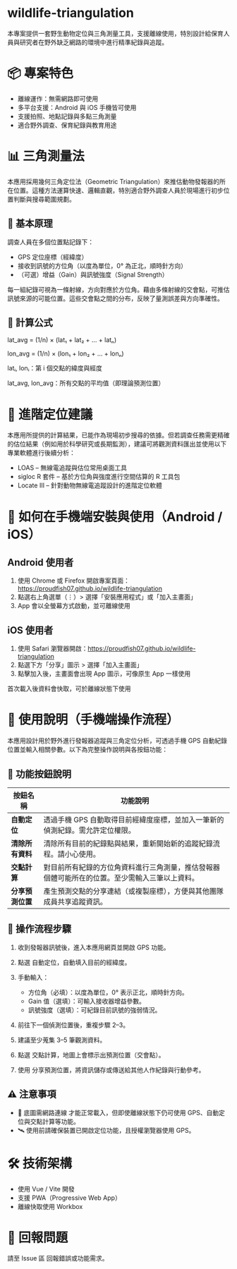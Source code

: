 # wildlife-triangulation

本專案提供一套野生動物定位與三角測量工具，支援離線使用，特別設計給保育人員與研究者在野外缺乏網路的環境中進行精準紀錄與追蹤。

# 📦 專案特色
- 離線運作：無需網路即可使用
- 多平台支援：Android 與 iOS 手機皆可使用
- 支援拍照、地點記錄與多點三角測量
- 適合野外調查、保育紀錄與教育用途

# 📊 三角測量法
本應用採用幾何三角定位法（Geometric Triangulation）來推估動物發報器的所在位置。這種方法運算快速、邏輯直觀，特別適合野外調查人員於現場進行初步位置判斷與搜尋範圍規劃。

## 🔧 基本原理
調查人員在多個位置點記錄下：
- GPS 定位座標（經緯度）
- 接收到訊號的方位角（以度為單位，0° 為正北，順時針方向）
- （可選）增益（Gain）與訊號強度（Signal Strength）

每一組紀錄可視為一條射線，方向對應於方位角。藉由多條射線的交會點，可推估訊號來源的可能位置。這些交會點之間的分布，反映了量測誤差與方向準確性。

## 🧪 計算公式

lat_avg = (1/n) × (lat₁ + lat₂ + ... + latₙ)

lon_avg = (1/n) × (lon₁ + lon₂ + ... + lonₙ)

latᵢ, lonᵢ：第 i 個交點的緯度與經度

lat_avg, lon_avg：所有交點的平均值（即理論預測位置）

# 📌 進階定位建議
本應用所提供的計算結果，已能作為現場初步搜尋的依據。但若調查任務需更精確的估位結果（例如用於科學研究或長期監測），建議可將觀測資料匯出並使用以下專業軟體進行後續分析：
- LOAS – 無線電追蹤與估位常用桌面工具
- sigloc R 套件 – 基於方位角與強度進行空間估算的 R 工具包
- Locate III – 針對動物無線電追蹤設計的進階定位軟體

# 📱 如何在手機端安裝與使用（Android / iOS）

## Android 使用者 
1. 使用 Chrome 或 Firefox 開啟專案頁面：https://proudfish07.github.io/wildlife-triangulation
2. 點選右上角選單（⋮）> 選擇「安裝應用程式」或「加入主畫面」
3. App 會以全螢幕方式啟動，並可離線使用

## iOS 使用者
1. 使用 Safari 瀏覽器開啟：https://proudfish07.github.io/wildlife-triangulation
2. 點選下方「分享」圖示 > 選擇「加入主畫面」
3. 點擊加入後，主畫面會出現 App 圖示，可像原生 App 一樣使用

首次載入後資料會快取，可於離線狀態下使用

# 📖 使用說明（手機端操作流程）
本應用設計用於野外進行發報器追蹤與三角定位分析，可透過手機 GPS 自動紀錄位置並輸入相關參數。以下為完整操作說明與各按鈕功能：

## 🔘 功能按鈕說明
| 按鈕名稱       | 功能說明                                            |
| ---------- | ----------------------------------------------- |
| **自動定位**   | 透過手機 GPS 自動取得目前經緯度座標，並加入一筆新的偵測紀錄。需允許定位權限。       |
| **清除所有資料** | 清除所有目前的紀錄點與結果，重新開始新的追蹤紀錄流程。請小心使用。               |
| **交點計算**   | 對目前所有紀錄的方位角資料進行三角測量，推估發報器個體可能所在的位置。至少需輸入三筆以上資料。 |
| **分享預測位置** | 產生預測交點的分享連結（或複製座標），方便與其他團隊成員共享追蹤資訊。             |


## 🧭 操作流程步驟
1. 收到發報器訊號後，進入本應用網頁並開啟 GPS 功能。
2. 點選 自動定位，自動填入目前的經緯度。
3. 手動輸入：
   - 方位角（必填）：以度為單位，0° 表示正北，順時針方向。
   - Gain 值（選填）：可輸入接收器增益參數。
   - 訊號強度（選填）：可紀錄目前訊號的強弱情況。

4. 前往下一個偵測位置後，重複步驟 2–3。
5. 建議至少蒐集 3–5 筆觀測資料。
6. 點選 交點計算，地圖上會標示出預測位置（交會點）。
7. 使用 分享預測位置，將資訊儲存或傳送給其他人作紀錄與行動參考。

## ⚠️ 注意事項
- 📡 底圖需網路連線 才能正常載入，但即使離線狀態下仍可使用 GPS、自動定位與交點計算等功能。
- 🛰️ 使用前請確保裝置已開啟定位功能，且授權瀏覽器使用 GPS。

# 🛠️ 技術架構
- 使用 Vue / Vite 開發
- 支援 PWA（Progressive Web App）
- 離線快取使用 Workbox

# 🐛 回報問題
請至 Issue 區 回報錯誤或功能需求。
